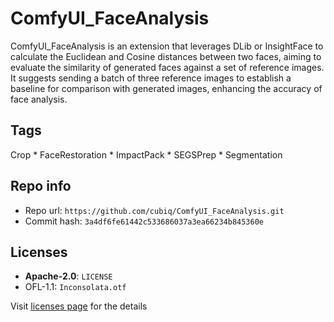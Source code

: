 # ComfyUI_FaceAnalysis
ComfyUI_FaceAnalysis is an extension that leverages DLib or InsightFace to calculate the Euclidean and Cosine distances between two faces, aiming to evaluate the similarity of generated faces against a set of reference images. It suggests sending a batch of three reference images to establish a baseline for comparison with generated images, enhancing the accuracy of face analysis.

## Tags
Crop * FaceRestoration * ImpactPack * SEGSPrep * Segmentation

## Repo info
- Repo url: `https://github.com/cubiq/ComfyUI_FaceAnalysis.git`
- Commit hash: `3a4df6fe61442c533686037a3ea66234b845360e`

## Licenses
- **Apache-2.0**: `LICENSE`
- OFL-1.1: `Inconsolata.otf`

Visit [licenses page](licenses.md) for the details
